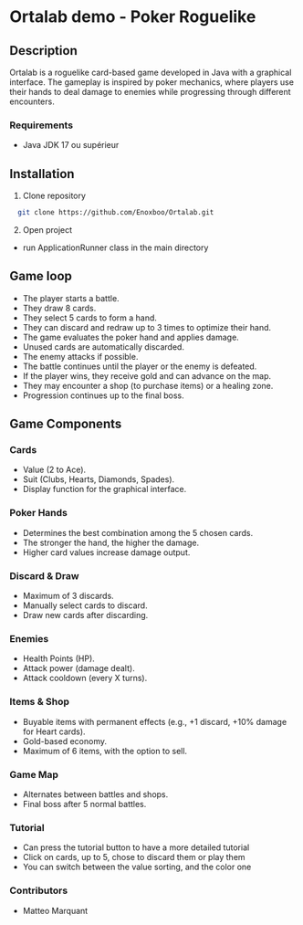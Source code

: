 # Ortalab demo - Poker Roguelike

## Description
Ortalab is a roguelike card-based game developed in Java with a graphical interface. The gameplay is inspired by poker mechanics, where players use their hands to deal damage to enemies while progressing through different encounters.
### Requirements
- Java JDK 17 ou supérieur

## Installation
1. Clone repository
```bash
  git clone https://github.com/Enoxboo/Ortalab.git
```    

2. Open project

- run ApplicationRunner class in the main directory

## Game loop
- The player starts a battle.
- They draw 8 cards.
- They select 5 cards to form a hand.
- They can discard and redraw up to 3 times to optimize their hand.
- The game evaluates the poker hand and applies damage.
- Unused cards are automatically discarded.
- The enemy attacks if possible.
- The battle continues until the player or the enemy is defeated.
- If the player wins, they receive gold and can advance on the map.
- They may encounter a shop (to purchase items) or a healing zone.
- Progression continues up to the final boss.

## Game Components

### Cards

- Value (2 to Ace).
- Suit (Clubs, Hearts, Diamonds, Spades).
- Display function for the graphical interface.

### Poker Hands

- Determines the best combination among the 5 chosen cards.
- The stronger the hand, the higher the damage.
- Higher card values increase damage output.

### Discard & Draw

- Maximum of 3 discards.
- Manually select cards to discard.
- Draw new cards after discarding.

### Enemies

- Health Points (HP).
- Attack power (damage dealt).
- Attack cooldown (every X turns).

### Items & Shop

- Buyable items with permanent effects (e.g., +1 discard, +10% damage for Heart cards).
- Gold-based economy.
- Maximum of 6 items, with the option to sell.

### Game Map

- Alternates between battles and shops.
- Final boss after 5 normal battles.

### Tutorial

- Can press the tutorial button to have a more detailed tutorial
- Click on cards, up to 5, chose to discard them or play them
- You can switch between the value sorting, and the color one

### Contributors
- Matteo Marquant